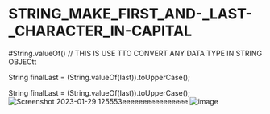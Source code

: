 # STRING_MAKE_FIRST_AND-_LAST-_CHARACTER_IN-CAPITAL
#String.valueOf()  // THIS IS USE TTO CONVERT ANY DATA TYPE IN STRING OBJECtt

String finalLast = (String.valueOf(last)).toUpperCase();

 String finalLast = (String.valueOf(last)).toUpperCase();![Screenshot 2023-01-29 125553eeeeeeeeeeeeeeee](https://user-images.githubusercontent.com/115396834/215311728-7a8763d9-ccbb-44ce-a712-4979fafa0249.png)
![image](https://user-images.githubusercontent.com/115396834/215311739-94fcfbc2-eea6-432c-ad0c-bcefd44a8937.png)
